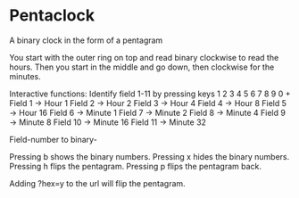 # Pentaclock
A binary clock in the form of a pentagram

You start with the outer ring on top and read binary clockwise to read the hours.
Then you start in the middle and go down, then clockwise for the minutes.

Interactive functions: 
Identify field 1-11 by pressing keys 1 2 3 4 5 6 7 8 9 0 +
    Field 1 -> Hour 1
    Field 2 -> Hour 2
    Field 3 -> Hour 4
    Field 4 -> Hour 8
    Field 5 -> Hour 16
    Field 6 -> Minute 1
    Field 7 -> Minute 2
    Field 8 -> Minute 4
    Field 9 -> Minute 8
    Field 10 -> Minute 16
    Field 11 -> Minute 32
    
Field-number to binary-


Pressing b shows the binary numbers.
Pressing x hides the binary numbers.
Pressing h flips the pentagram.
Pressing p flips the pentagram back.

Adding ?hex=y to the url will flip the pentagram.

